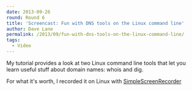 ```yaml
---
date: 2013-09-26
round: Round 6
title: 'Screencast: Fun with DNS tools on the Linux command line'
author: Dave Lane
permalink: /2013/09/fun-with-dns-tools-on-the-linux-command-line/
tags:
  - Video
---
```

My tutorial provides a look at two Linux command line tools that let you learn useful stuff about domain names: whois and dig.



For what it's worth, I recorded it on Linux with [SimpleScreenRecorder][1]

 [1]: http://www.maartenbaert.be/simplescreenrecorder/ "SimpleScreenRecorder"
